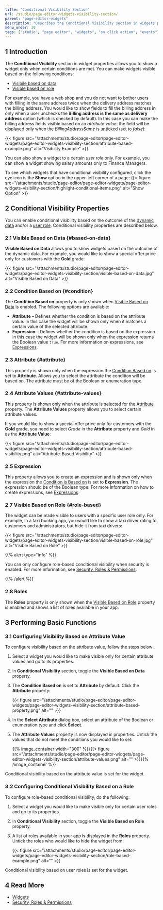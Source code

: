```yaml
---
title: "Conditional Visibility Section"
url: /studio/page-editor-widgets-visibility-section/
parent: "page-editor-widgets"
description: "Describes the Conditional Visibility section in widgets properties in Mendix Studio."
menu_order: 30
tags: ["studio", "page editor", "widgets", "on click action", "events"]
---
```


## 1 Introduction 

The **Conditional Visibility** section in widget properties allows you to show a widget only when certain conditions are met. You can make widgets visible based on the following conditions:

* [Visibile based on data](#based-on-data)
* [Visible based on role](#role-based) 

For example, you have a web shop and you do not want to bother users with filling in the same address twice when the delivery address matches the billing address. You would like to show fields to fill the billing address in only when a user unchecks the **Billing address is the same as delivery address** option (which is checked by default). In this case you can make the billing address fields visible based on an *attribute value*: the field will be displayed only when the *BillingAddressSame* is unticked (set to *false*):

{{< figure src="/attachments/studio/page-editor/page-editor-widgets/page-editor-widgets-visibility-section/attribute-based-example.png" alt="Visibility Example" >}}

You can also show a widget to a certain *user role* only. For example, you can show a widget showing salary amounts only to Finance Managers. 

To see which widgets that have conditional visibility configured, click the eye icon is the **Show** option in the upper-left corner of a page:
{{< figure src="/attachments/studio/page-editor/page-editor-widgets/page-editor-widgets-visibility-section/highlight-conditional-items.png" alt="Show Option" >}}

## 2 Conditional Visibility Properties

You can enable conditional visibility based on the outcome of the [dynamic data](#based-on-data) and/or a [user role](#role-based). Conditional visibility properties are described below. 

### 2.1 Visible Based on Data {#based-on-data}

**Visible Based on Data** allows you to show widgets based on the outcome of the dynamic data. For example, you would like to show a special offer price only for customers with the **Gold** grade: 

{{< figure src="/attachments/studio/page-editor/page-editor-widgets/page-editor-widgets-visibility-section/visible-based-on-data.jpg" alt="Visible Based on Data" >}}

### 2.2 Condition Based on {#condition}

The **Condition Based on** property is only shown when [Visible Based on Data](#based-on-data) is enabled. The following options are available:

* **Attribute** – Defines whether the condition is based on the attribute value. In this case the widget will be shown only when it matches a certain value of the selected attribute.
* **Expression** – Defines whether the condition is based on the expression. In this case the widget will be shown only when the expression returns the Boolean value `true`. For more information on expressions, see [Expressions](/studio/expressions/).

### 2.3 Attribute {#attribute}

This property is shown only when the expression the [Condition Based on](#condition) is set to **Attribute**. Allows you to select the attribute the condition will be based on. The attribute must be of the Boolean or enumeration type.

### 2.4 Attribute Values {#attribute-values}

This property is shown only when the attribute is selected for the [Attribute](#attribute) property. The **Attribute Values** property allows you to select certain attribute values.

If you would like to show a special offer price only for customers with the **Gold** grade, you need to select *Grade* in the **Attribute** property and *Gold* in as the **Attribute Value**:

{{< figure src="/attachments/studio/page-editor/page-editor-widgets/page-editor-widgets-visibility-section/attribute-based-visibility.png" alt="Attribute-Based Visibility" >}}

### 2.5 Expression

This property allows you to create an expression and is shown only when the expression the [Condition is Based on](#condition) is set to **Expression**. The expression should be of the Boolean type. For more information on how to create expressions, see [Expressions](/studio/expressions/).

### 2.7 Visible Based on Role {#role-based}

The widget can be made visible to users with a specific user role only. For example, in a taxi booking app, you would like to show a taxi driver rating to customers and administrators, but hide it from taxi drivers:

{{< figure src="/attachments/studio/page-editor/page-editor-widgets/page-editor-widgets-visibility-section/visible-based-on-role.jpg" alt="Visible Based on Role" >}}

{{% alert type="info" %}}

You can only configure role-based conditional visibility when security is enabled. For more information, see [Security, Roles & Permissions](/studio/settings-security/).

{{% /alert %}}

### 2.8 Roles

The **Roles** property is only shown when the [Visible Based on Role](#role-based) property is enabled and shows a list of roles available in your app. 

## 3 Performing Basic Functions

### 3.1 Configuring Visibility Based on Attribute Value

To configure visibility based on the attribute value, follow the steps below:

1. Select a widget you would like to make visible only for certain attribute values and go to its properties.

2. In **Conditional Visibility** section, toggle the **Visible Based on Data** property.

3. The **Condition Based on** is set to **Attribute** by default. Click the **Attribute** property: 

    {{< figure src="/attachments/studio/page-editor/page-editor-widgets/page-editor-widgets-visibility-section/attribute-based-property.png" alt="" >}}

4. In the **Select Attribute** dialog box, select an attribute of the Boolean or enumeration type and click **Select**.

5. The **Attribute Values** property is now displayed in properties. Untick the values that do not meet the conditions you would like to set:

    {{% image_container width="300" %}}{{< figure src="/attachments/studio/page-editor/page-editor-widgets/page-editor-widgets-visibility-section/attribute-values.png" alt="" >}}{{% /image_container %}} 

Conditional visibility based on the attribute value is set for the widget.

### 3.2 Configuring Conditional Visibility Based on a Role

To configure role-based conditional visibility, do the following:

1. Select a widget you would like to make visible only for certain user roles and go to its properties.

2. In **Conditional Visibility** section, toggle the **Visible Based on Role** property.

3. A list of roles available in your app is displayed in the **Roles** property. Untick the roles who would like to hide the widget from:

    {{< figure src="/attachments/studio/page-editor/page-editor-widgets/page-editor-widgets-visibility-section/role-based-example.png" alt="" >}}    

Conditional visibility based on user roles is set for the widget.

## 4 Read More

* [Widgets](/studio/page-editor-widgets/)
* [Security, Roles & Permissions](/studio/settings-security/)
